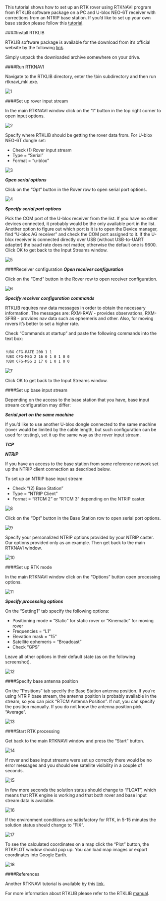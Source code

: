 This tutorial shows how to set up an RTK rover using RTKNAVI program from RTKLIB software package on a PC and U-blox NEO-6T receiver with corrections from an NTRIP base station. If you’d like to set up your own base station please follow this [tutorial](rtklib-base-setup.md).


####Install RTKLIB

RTKLIB software package is available for the download from it’s official website by the following [link](http://www.rtklib.com/prog/rtklib_2.4.2_bin.zip).

Simply unpack the downloaded archive somewhere on your drive.

####Run RTKNAVI

Navigate to the RTKLIB directory, enter the \bin subdirectory and then run rtknavi_mkl.exe.

![1](img/run-rtknavi.png)

####Set up rover input stream

In the main RTKNAVI window click on the “I” button in the top right corner to open input options.

![2](img/rtknavi-input-options.png)

Specify where RTKLIB should be getting the rover data from. For U-blox NEO-6T dongle set:


* Check (1) Rover input stream
* Type = “Serial”
* Format = “u-blox”

![3](img/rover-input-stream.png)

***Open serial options***

Click on the “Opt” button in the Rover row to open serial port options.

![4](img/open-serial-options.png) 

***Specify serial port options***

Pick the COM port of the U-blox receiver from the list. If you have no other devices connected, it probably would be the only available port in the list. Another option to figure out which port is it is to open the Device manager, find “U-blox AG receiver” and check the COM port assigned to it. If the U-blox receiver is connected directly over USB (without USB-to-UART adapter) the baud rate does not matter, otherwise the default one is 9600.
Click OK to get back to the Input Streams window.

![5](img/serial-port-options.png)

####Receiver configuration
***Open receiver configuration***

Click on the “Cmd” button in the Rover row to open receiver configuration.

![6](img/open-receiver-config.png)

***Specify receiver configuration commands***

RTKLIB requires raw data messages in order to obtain the necessary information. The messages are: RXM-RAW - provides observations, RXM-SFRB - provides nav data such as ephemeris and other. Also, for moving rovers it’s better to set a higher rate.

Check “Commands at startup” and paste the following commands into the text box:

```bash

!UBX CFG-RATE 200 1 1
!UBX CFG-MSG 2 16 0 1 0 1 0 0
!UBX CFG-MSG 2 17 0 1 0 1 0 0

```

![7](img/configuration-commands.png)

Click OK to get back to the Input Streams window.


####Set up base input stream

Depending on the access to the base station that you have, base input stream configuration may differ:

***Serial port on the same machine***

If you’d like to use another U-blox dongle connected to the same machine (rover would be limited by the cable length, but such configuration can be used for testing), set it up the same way as the rover input stream.

***TCP***



***NTRIP***

If you have an access to the base station from some reference network set up the NTRIP client connection as described below.

To set up an NTRIP base input stream:


* Check “(2) Base Station”
* Type = “NTRIP Client”
* Format = “RTCM 2” or “RTCM 3” depending on the NTRIP caster.

![8](img/ntrip-client.png)

Click on the “Opt” button in the Base Station row to open serial port options.

![9](img/open-ntrip-options.png)

Specify your personalized NTRIP options provided by your NTRIP caster. Our options provided only as an example. Then get back to the main RTKNAVI window.

![10](img/ntrip-options.png)

####Set up RTK mode

In the main RTKNAVI window click on the “Options” button open processing options.

![11](img/open-rtknavi-options.png)

***Specify processing options***

On the “Setting1” tab specify the following options:
* Positioning mode = “Static” for static rover or “Kinematic” for moving rover
* Frequencies = “L1”
* Elevation mask = “15”
* Satellite ephemeris = “Broadcast”
* Check “GPS”

Leave all other options in their default state (as on the following screenshot).

![12](img/processing-options.png)

####Specify base antenna position

On the “Positions” tab specify the Base Station antenna position. If you’re using NTRIP base stream, the antenna position is probably available in the stream, so you can pick “RTCM Antenna Position”. If not, you can specify the position manually. If you do not know the antenna position pick “Average”.

![13](img/antenna-position-rtcm.png)

####Start RTK processing

Get back to the main RTKNAVI window and press the “Start” button.

![14](img/rtknavi-start.png)

If rover and base input streams were set up correctly there would be no error messages and you should see satellite visibility in a couple of seconds.

![15](img/satellite-visibility.png)

In few more seconds the solution status should change to “FLOAT”, which means that RTK engine is working and that both rover and base input stream data is available.

![16](img/float-solution.png)

If the environment conditions are satisfactory for RTK, in 5-15 minutes the solution status should change to “FIX”.

![17](img/solution-fix.png)

To see the calculated coordinates on a map click the “Plot” button, the RTKPLOT window should pop up. You can load map images or export coordinates into Google Earth.

![18](img/rtkplot.png)


####References

Another RTKNAVI tutorial is available by this [link](http://www.rtklib.com/rtklib_tutorial.htm).

For more information about RTKLIB please refer to the RTKLIB [manual](http://www.rtklib.com/prog/manual_2.4.2.pdf).
